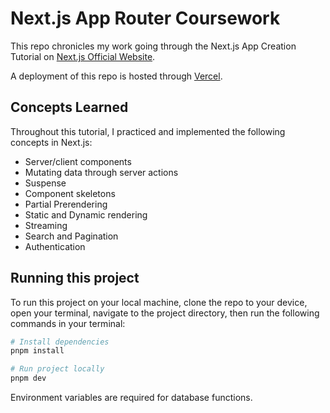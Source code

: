 # Next.js App Router Coursework
This repo chronicles my work going through the Next.js App Creation Tutorial on [Next.js Official Website](https://nextjs.org). 

A deployment of this repo is hosted through [Vercel](https://nextjs-dashboard-git-main-blissfulsaints-projects.vercel.app/dashboard).

## Concepts Learned
Throughout this tutorial, I practiced and implemented the following concepts in Next.js:
- Server/client components
- Mutating data through server actions
- Suspense
- Component skeletons
- Partial Prerendering
- Static and Dynamic rendering
- Streaming
- Search and Pagination
- Authentication

## Running this project
To run this project on your local machine, clone the repo to your device, open your terminal, navigate to the project directory, then run the following commands in your terminal:
```bash
# Install dependencies
pnpm install

# Run project locally
pnpm dev
```
Environment variables are required for database functions.
